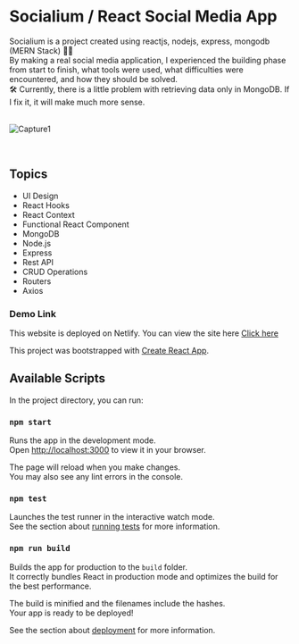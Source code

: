 # Socialium / React Social Media App 

Socialium is a project created using reactjs, nodejs, express, mongodb (MERN Stack) 👨‍💻 <br> 
By making a real social media application, I experienced the building phase from start to finish, what tools were used, what difficulties were encountered, and how they should be solved. <br>
🛠 Currently, there is a little problem with retrieving data only in MongoDB. If I fix it, it will make much more sense.  
<br>


![Capture1](https://user-images.githubusercontent.com/60944453/147372463-f54e2b34-d171-444e-8b40-d937e51f5eae.PNG)

<br>

## Topics

- UI Design
- React Hooks
- React Context
- Functional React Component
- MongoDB
- Node.js
- Express
- Rest API
- CRUD Operations
- Routers
- Axios

### Demo Link

This website is deployed on Netlify. You can view the site here [Click here](https://socialium.netlify.app/) 

This project was bootstrapped with [Create React App](https://github.com/facebook/create-react-app).

## Available Scripts

In the project directory, you can run:

### `npm start`

Runs the app in the development mode.\
Open [http://localhost:3000](http://localhost:3000) to view it in your browser.

The page will reload when you make changes.\
You may also see any lint errors in the console.

### `npm test`

Launches the test runner in the interactive watch mode.\
See the section about [running tests](https://facebook.github.io/create-react-app/docs/running-tests) for more information.

### `npm run build`

Builds the app for production to the `build` folder.\
It correctly bundles React in production mode and optimizes the build for the best performance.

The build is minified and the filenames include the hashes.\
Your app is ready to be deployed!

See the section about [deployment](https://facebook.github.io/create-react-app/docs/deployment) for more information.

